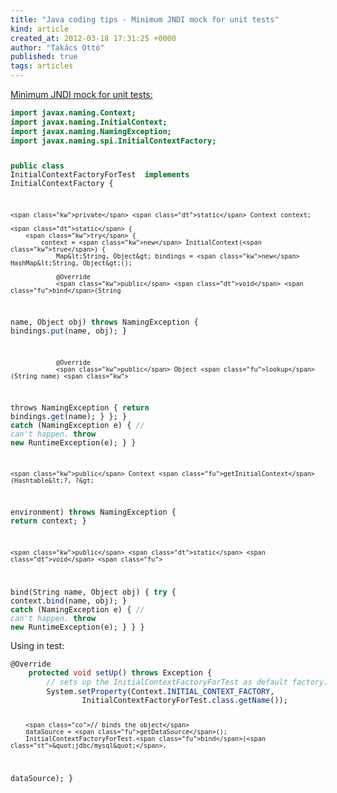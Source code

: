 ```yaml
---
title: "Java coding tips - Minimum JNDI mock for unit tests"
kind: article
created_at: 2012-03-18 17:31:25 +0000
author: "Takács Ottó"
published: true
tags: articles
---
```

<p><a href="http://en.newinstance.it/2009/03/27/mocking-jndi/">Minimum JNDI mock for unit tests:</a></p>
<pre class="sourceCode java"><code class="sourceCode java"><span class="kw">import javax.naming.Context;</span>
<span class="kw">import javax.naming.InitialContext;</span>
<span class="kw">import javax.naming.NamingException;</span>
<span class="kw">import javax.naming.spi.InitialContextFactory;</span>

<span class="kw">public</span> <span class="kw">class</span> InitialContextFactoryForTest <span class="kw">
implements</span> InitialContextFactory {

    <span class="kw">private</span> <span class="dt">static</span> Context context;

    <span class="dt">static</span> {
        <span class="kw">try</span> {
            context = <span class="kw">new</span> InitialContext(<span class="kw">true</span>) {
                Map&lt;String, Object&gt; bindings = <span class="kw">new</span> HashMap&lt;String, Object&gt;();

                @Override
                <span class="kw">public</span> <span class="dt">void</span> <span class="fu">bind</span>(String 
name, Object obj)
                        <span class="kw">throws</span> NamingException {
                    bindings.<span class="fu">put</span>(name, obj);
                }

                @Override
                <span class="kw">public</span> Object <span class="fu">lookup</span>(String name) <span class="kw">
throws</span> NamingException {
                    <span class="kw">return</span> bindings.<span class="fu">get</span>(name);
                }
            };
        } <span class="kw">catch</span> (NamingException e) { <span class="co">// can&#39;t happen.</span>
            <span class="kw">throw</span> <span class="kw">new</span> RuntimeException(e);
        }
    }

    <span class="kw">public</span> Context <span class="fu">getInitialContext</span>(Hashtable&lt;?, ?&gt; 
environment)
            <span class="kw">throws</span> NamingException {
        <span class="kw">return</span> context;
    }

    <span class="kw">public</span> <span class="dt">static</span> <span class="dt">void</span> <span class="fu">
bind</span>(String name, Object obj) {
        <span class="kw">try</span> {
            context.<span class="fu">bind</span>(name, obj);
        } <span class="kw">catch</span> (NamingException e) { <span class="co">// can&#39;t happen.</span>
            <span class="kw">throw</span> <span class="kw">new</span> RuntimeException(e);
        }
    }
}</code></pre>
<p>Using in test:</p>
<pre class="sourceCode java"><code class="sourceCode java">@Override
    <span class="kw">protected</span> <span class="dt">void</span> <span class="fu">setUp</span>() <span 
class="kw">throws</span> Exception {
        <span class="co">// sets up the InitialContextFactoryForTest as default factory.</span>
        System.<span class="fu">setProperty</span>(Context.<span class="fu">INITIAL_CONTEXT_FACTORY</span>,
                InitialContextFactoryForTest.<span class="fu">class</span>.<span class="fu">getName</span>());

        <span class="co">// binds the object</span>
        dataSource = <span class="fu">getDataSource</span>();
        InitialContextFactoryForTest.<span class="fu">bind</span>(<span class="st">&quot;jdbc/mysql&quot;</span>, 
dataSource);
    }</code></pre>

<div class='old-comments'></div>